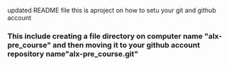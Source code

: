 updated README file this is aproject on how to setu your git and github account
### This include creating a file directory on computer name "alx-pre_course" and then moving it to your github account repository name"alx-pre_course.git"
